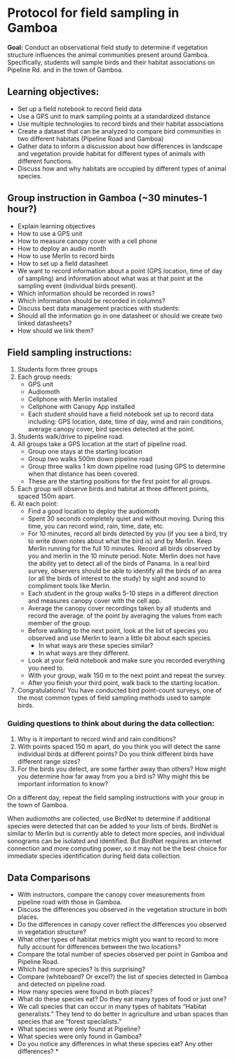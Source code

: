 # Protocol for field sampling in Gamboa

**Goal:** Conduct an observational field study to determine if vegetation structure influences the animal communities present around Gamboa. Specifically, students will sample birds and their habitat associations on Pipeline Rd. and in the town of Gamboa. 

## Learning objectives: 
 * Set up a field notebook to record field data
 * Use a GPS unit to mark sampling points at a standardized distance
 * Use multiple technologies to record birds and their habitat associations
 * Create a dataset that can be analyzed to compare bird communities in two different habitats (Pipeline Road and Gamboa)
 * Gather data to inform a discussion about how differences in landscape and vegetation provide habitat for different types of animals with different functions. 
 * Discuss how and why habitats are occupied by different types of animal species. 

## Group instruction in Gamboa (~30 minutes-1 hour?)
*	Explain learning objectives
*	How to use a GPS unit
*	How to measure canopy cover with a cell phone
*	How to deploy an audio month
*	How to use Merlin to record birds
*	How to set up a field datasheet
*	We want to record information about a point (GPS location, time of day of sampling) and information about what was at that point at the sampling event (individual birds present). 
*	Which information should be recorded in rows? 
*	Which information should be recorded in columns? 
*	Discuss best data management practices with students: 
*	Should all the information go in one datasheet or should we create two linked datasheets? 
*	How should we link them? 			

## Field sampling instructions:
1.	Students form three groups
2.	Each group needs: 
    *	GPS unit
    *	Audiomoth
    *	Cellphone with Merlin installed
    *	Cellphone with Canopy App installed
    *	Each student should have a field notebook set up to record data including: GPS location, date, time of day, wind and rain conditions, average canopy cover, bird species detected at the point.
3.	Students walk/drive to pipeline road.
4.	All groups take a GPS location at the start of pipeline road. 
    *	Group one stays at the starting location
    *   Group two walks 500m down pipeline road 
    *  	Group three walks 1 km down pipeline road (using GPS to determine when that distance has been covered. 
    *	These are the starting positions for the first point for all groups. 
5.	Each group will observe birds and habitat at three different points, spaced 150m apart. 
6.	At each point: 
    *	Find a good location to deploy the audiomoth
    *	Spent 30 seconds completely quiet and without moving. During this time, you can record wind, rain, time, date, etc. 
    *	For 10 minutes, record all birds detected by you (if you see a bird, try to write down notes about what the bird is) and by Merlin. Keep Merlin running for the full 10 minutes. Record all birds observed by you and merlin in the 10 minute period. Note: Merlin does not have the ability yet to detect all of the birds of Panama. In a real bird survey, observers should be able to identify all the birds of an area (or all the birds of interest to the study) by sight and sound to compliment tools like Merlin.
    *	Each student in the group walks 5-10 steps in a different direction and measures canopy cover with the cell app. 
    *	Average the canopy cover recordings taken by all students and record the average. of the point by averaging the values from each member of the group. 
    *	Before walking to the next point, look at the list of species you observed and use Merlin to learn a little bit about each species. 
        *	In what ways are these species similar? 
        *	In what ways are they different.   
    *	Look at your field notebook and make sure you recorded everything you need to.
    *	With your group, walk 150 m to the next point and repeat the survey. 
    *	After you finish your third point, walk back to the starting location.
7.	Congratulations! You have conducted bird point-count surveys, one of the most common types of field sampling methods used to sample birds.  

### Guiding questions to think about during the data collection: 
1.	Why is it important to record wind and rain conditions?
2.	With points spaced 150 m apart, do you think you will detect the same individual birds at different points? Do you think different birds have different range sizes?
3.	For the birds you detect, are some farther away than others? How might you determine how far away from you a bird is? Why might this be important information to know? 

On a different day, repeat the field sampling instructions with your group in the town of Gamboa. 

When audiomoths are collected, use BirdNet to determine if additional species were detected that can be added to your lists of birds. BirdNet is similar to Merlin but is currently able to detect more species, and individual sonograms can be isolated and identified. But BirdNet requires an internet connection and more computing power, so it may not be the best choice for immediate species identification during field data collection.  

## Data Comparisons
*	With instructors, compare the canopy cover measurements from pipeline road with those in Gamboa. 
*	Discuss the differences you observed in the vegetation structure in both places. 
*	Do the differences in canopy cover reflect the differences you observed in vegetation structure? 
*	What other types of habitat metrics might you want to record to more fully account for differences between the two locations? 
*	Compare the total number of species observed per point in Gamboa and Pipeline Road. 
*	Which had more species? Is this surprising?
*	Compare (whiteboard? Or excel?) the list of species detected in Gamboa and detected on pipeline road.
*	How many species were found in both places? 
*	What do these species eat? Do they eat many types of food or just one? 
*	We call species that can occur in many types of habitats “Habitat generalists.” They tend to do better in agriculture and urban spaces than species that are “forest specialists.” 
*	What species were only found at Pipeline? 
*	What species were only found in Gamboa? 
*	Do you notice any differences in what these species eat? Any other differences? *
